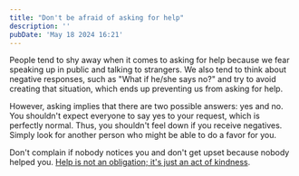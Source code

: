 ```yaml
---
title: "Don't be afraid of asking for help"
description: ''
pubDate: 'May 18 2024 16:21'
---
```


<!-- > 어제 공항에 도착해서 '아.. 내가 한국에 왔구나'를 절절히 느낀 순간: 수하물 찾는 곳에서 내 주위로 건장한 남자들이 많았지만 만삭의 내가 컨베이어벨트에서 6개의 짐을 낑낑거리며 내리는 동안 단.한.명.도 도와주지 않았다. -->

People tend to shy away when it comes to asking for help because we fear speaking up in public and talking to strangers. We also tend to think about negative responses, such as "What if he/she says no?" and try to avoid creating that situation, which ends up preventing us from asking for help.

However, asking implies that there are two possible answers: yes and no. You shouldn't expect everyone to say yes to your request, which is perfectly normal. Thus, you shouldn't feel down if you receive negatives. Simply look for another person who might be able to do a favor for you.

Don't complain if nobody notices you and don't get upset because nobody helped you. [Help is not an obligation; it's just an act of kindness](/notes/help_is_not_an_obligation_its_just_an_act_of_kindness).